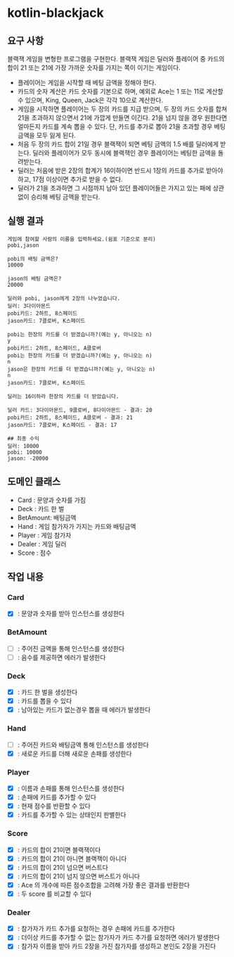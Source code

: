 # kotlin-blackjack

## 요구 사항

블랙잭 게임을 변형한 프로그램을 구현한다. 블랙잭 게임은 딜러와 플레이어 중 카드의 합이 21 또는 21에 가장 가까운 숫자를 가지는 쪽이 이기는 게임이다.

- 플레이어는 게임을 시작할 때 베팅 금액을 정해야 한다.
- 카드의 숫자 계산은 카드 숫자를 기본으로 하며, 예외로 Ace는 1 또는 11로 계산할 수 있으며, King, Queen, Jack은 각각 10으로 계산한다.
- 게임을 시작하면 플레이어는 두 장의 카드를 지급 받으며, 두 장의 카드 숫자를 합쳐 21을 초과하지 않으면서 21에 가깝게 만들면 이긴다. 21을 넘지 않을 경우 원한다면 얼마든지 카드를 계속 뽑을 수 있다.
  단, 카드를 추가로 뽑아 21을 초과할 경우 베팅 금액을 모두 잃게 된다.
- 처음 두 장의 카드 합이 21일 경우 블랙잭이 되면 베팅 금액의 1.5 배를 딜러에게 받는다. 딜러와 플레이어가 모두 동시에 블랙잭인 경우 플레이어는 베팅한 금액을 돌려받는다.
- 딜러는 처음에 받은 2장의 합계가 16이하이면 반드시 1장의 카드를 추가로 받아야 하고, 17점 이상이면 추가로 받을 수 없다.
- 딜러가 21을 초과하면 그 시점까지 남아 있던 플레이어들은 가지고 있는 패에 상관 없이 승리해 베팅 금액을 받는다.

## 실행 결과

```
게임에 참여할 사람의 이름을 입력하세요.(쉼표 기준으로 분리)
pobi,jason

pobi의 배팅 금액은?
10000

jason의 배팅 금액은?
20000

딜러와 pobi, jason에게 2장의 나누었습니다.
딜러: 3다이아몬드
pobi카드: 2하트, 8스페이드
jason카드: 7클로버, K스페이드

pobi는 한장의 카드를 더 받겠습니까?(예는 y, 아니오는 n)
y
pobi카드: 2하트, 8스페이드, A클로버
pobi는 한장의 카드를 더 받겠습니까?(예는 y, 아니오는 n)
n
jason은 한장의 카드를 더 받겠습니까?(예는 y, 아니오는 n)
n
jason카드: 7클로버, K스페이드

딜러는 16이하라 한장의 카드를 더 받았습니다.

딜러 카드: 3다이아몬드, 9클로버, 8다이아몬드 - 결과: 20
pobi카드: 2하트, 8스페이드, A클로버 - 결과: 21
jason카드: 7클로버, K스페이드 - 결과: 17

## 최종 수익
딜러: 10000
pobi: 10000 
jason: -20000
```

## 도메인 클래스

- Card : 문양과 숫자를 가짐
- Deck : 카드 한 벌
- BetAmount: 배팅금액
- Hand : 게임 참가자가 가지는 카드와 배팅금액
- Player : 게임 참가자
- Dealer : 게임 딜러
- Score : 점수

## 작업 내용

### Card

- [x] : 문양과 숫자를 받아 인스턴스를 생성한다

### BetAmount

- [ ] : 주어진 금액을 통해 인스턴스를 생성한다
- [ ] : 음수를 제공하면 에러가 발생한다

### Deck

- [x] : 카드 한 벌을 생성한다
- [x] : 카드를 뽑을 수 있다
- [x] : 남아있는 카드가 없는경우 뽑을 때 에러가 발생한다

### Hand

- [ ] : 주어진 카드와 배팅금액 통해 인스턴스를 생성한다
- [x] : 새로운 카드를 더해 새로운 손패를 생성한다

### Player

- [x] : 이름과 손패를 통해 인스턴스를 생성한다
- [x] : 손패에 카드를 추가할 수 있다
- [x] : 현재 점수를 반환할 수 있다
- [x] : 카드를 추가할 수 있는 상태인지 판별한다

### Score

- [x] : 카드의 합이 21이면 블랙잭이다
- [x] : 카드의 합이 21이 아니면 블랙잭이 아니다
- [x] : 카드의 합이 21이 넘으면 버스트다
- [x] : 카드의 합이 21이 넘지 않으면 버스트가 아니다
- [x] : Ace 의 개수에 따른 점수조합을 고려해 가장 좋은 결과를 반환한다
- [x] : 두 score 를 비교할 수 있다

### Dealer

- [x] : 참가자가 카드 추가를 요청하는 경우 손패에 카드를 추가한다
- [x] : 더이상 카드를 추가할 수 없는 참가자가 카드 추가를 요청하면 에러가 발생한다
- [x] : 참가자 이름을 받아 카드 2장을 가진 참가자를 생성하고 본인도 2장을 가진다
